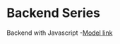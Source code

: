 # Backend Series 

Backend with Javascript
-[Model link](https://app.eraser.io/workspace/YtPqZ1VogxGy1jzIDkzj?origin=share)